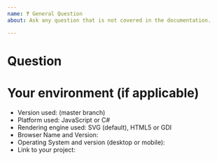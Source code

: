 ```yaml
---
name: ❓ General Question
about: Ask any question that is not covered in the documentation. 

---
```


<!--

Thanks for contributing to alphaTab. Before entering a question request please check following points

- Check the examples and documentation at https://docs.alphatab.net/ if it might already answer your question.
- Check if somebody already asked the question here on GitHub. 

-->

# Question 
<!--
Ask your question here. 
-->

# Your environment (if applicable)

* Version used: (master branch)
* Platform used: JavaScript or C#
* Rendering engine used: SVG (default), HTML5 or GDI
* Browser Name and Version: 
* Operating System and version (desktop or mobile):
* Link to your project:

